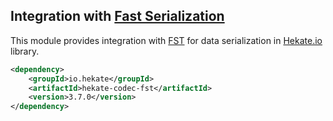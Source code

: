 ## Integration with [Fast Serialization](https://github.com/RuedigerMoeller/fast-serialization)

This module provides integration with [FST](https://github.com/RuedigerMoeller/fast-serialization) for data serialization 
in [Hekate.io](https://github.com/hekate-io/hekate) library.
 
 ```xml
 <dependency>
     <groupId>io.hekate</groupId>
     <artifactId>hekate-codec-fst</artifactId>
     <version>3.7.0</version>
 </dependency>
 ```
